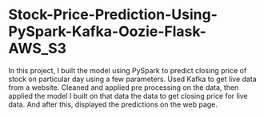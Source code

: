 # Stock-Price-Prediction-Using-PySpark-Kafka-Oozie-Flask-AWS_S3
In this project, I built the model using PySpark to predict closing price of stock on particular day using a few parameters. Used Kafka to get live data from a website. Cleaned and applied pre processing on the data, then applied the model I built on that data the data to get closing price for live data. And after this, displayed the predictions on the web page. 
